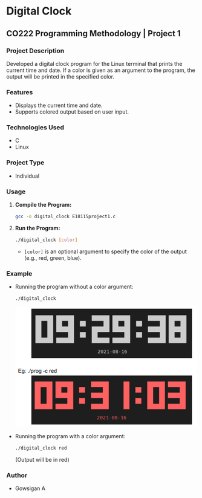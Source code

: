 # Digital Clock

## CO222 Programming Methodology | Project 1

### Project Description

Developed a digital clock program for the Linux terminal that prints the current time and date. If a color is given as an argument to the program, the output will be printed in the specified color.

### Features

- Displays the current time and date.
- Supports colored output based on user input.

### Technologies Used

- C
- Linux

### Project Type

- Individual

### Usage

1. **Compile the Program:**
    ```bash
    gcc -o digital_clock E18115project1.c
    ```

2. **Run the Program:**
    ```bash
    ./digital_clock [color]
    ```
   - `[color]` is an optional argument to specify the color of the output (e.g., red, green, blue).

### Example

- Running the program without a color argument:
    ```bash
    ./digital_clock
    ```
    ![outputImage](images/output.png)

- Running the program with a color argument:
    ```bash
    ./digital_clock red
    ```
    (Output will be in red)

### Author

- Gowsigan A
